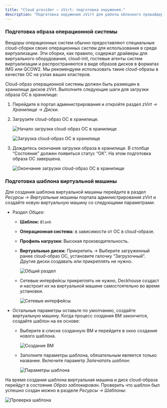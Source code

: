 ```yaml
---
title: "Cloud provider — zVirt: подготовка окружения."
description: "Подготовка окружения zVirt для работы облачного провайдера Deckhouse."
---
```


<!-- AUTHOR! Don't forget to update getting started if necessary -->

### Подготовка образа операционной системы

Вендоры операционных систем обычно предоставляют специальные cloud-сборки своих операционных систем для использования в среде виртуализации. Эти сборки, как правило, содержат драйверы для виртуального оборудования, cloud-init, гостевые агенты систем виртуализации и распространяются в виде образов дисков в форматах IMG или QCOW2. Мы рекомендуем использовать такие cloud-образы в качестве ОС на узлах ваших кластеров.

Cloud-образ операционной системы должен быть размещен в хранилище дисков zVirt. Выполните следующие шаги для загрузки образа ОС в хранилище:

1. Перейдите в портал администрирования и откройте раздел _zVirt -> Хранилище -> Диски_.
2. Загрузите cloud-образ ОС в хранилище.

   ![ Начало загрузки cloud-образ ОС в хранилище ](../../images/cloud-provider-zvirt/template/step_env_01.png)

   ![ Загрузка cloud-образ ОС в хранилище ](../../images/cloud-provider-zvirt/template/step_env_02.png)

3. Дождитесь окончания загрузки образа в хранилище. В столбце “Состояние” должен появиться статус “ОК”. На этом подготовка образа ОС завершена.

   ![ Окончание загрузки cloud-образ ОС в хранилище ](../../images/cloud-provider-zvirt/template/step_env_03.png)

### Подготовка шаблона виртуальной машины

Для создания шаблона виртуальной машины перейдите в раздел _Ресурсы -> Виртуальные машины_ портала администрирования zVirt и создайте новую виртуальную машину со следующими параметрами:

- Раздел _Общее_:
  - **Шаблон:** `Blank`
  - **Операционная система:** в зависимости от ОС в cloud-образе.
  - **Профиль нагрузки:** Высокая производительность.
  - **Виртуальные диски:** Прикрепить -> Выберите загруженный ранее cloud-образ ОС, установите галочку “Загрузочный”. Другие диски создавать или прикреплять не нужно.

    ![ Общий раздел ](../../images/cloud-provider-zvirt/template/step_env_04.png)

  - Сетевые интерфейсы прикреплять не нужно, Deckhouse создаст и настроит их на виртуальной машине самостоятельно во время установки.

    ![ Сетевые интерфейсы ](../../images/cloud-provider-zvirt/template/step_env_05.png)

- Остальные параметры оставьте по умолчанию, создайте виртуальную машину. Когда процесс создания ВМ закончится, создайте шаблон на ее основе:

  - Выберите в списке созданную ВМ и перейдите в окно создания нового шаблона.

    ![ Создание ВМ ](../../images/cloud-provider-zvirt/template/step_env_07.png)

  - Заполните параметры шаблона, обязательным является только название. Включите параметр _Запечатать шаблон_:

    ![ Параметры шаблона ](../../images/cloud-provider-zvirt/template/step_env_08.png)

На время создания шаблона виртуальная машина и диск cloud-образа перейдут в состояние _Образ заблокирован_. Проверить что шаблон был успешно создан можно в разделе _Ресурсы -> Шаблоны_:

![ Проверка шаблона ](../../images/cloud-provider-zvirt/template/step_env_09.png)
